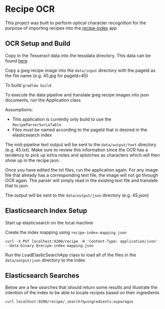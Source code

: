 # Recipe OCR

This project was built to perform optical character recognition for the purpose of importing recipes into the [recipe-index](https://github.com/grantharper/recipe-index) app

## OCR Setup and Build

Copy in the Tesseract data into the tessdata directory. This data can be found [here](https://github.com/tesseract-ocr/tessdata/tree/3.04.00)

Copy a jpeg recipe image into the `data/input` directory with the pageId as the file name (e.g. 45.jpg for pageId=45)

To build `gradlew build`

To execute the data pipeline and translate jpeg recipe images into json documents, run the Application class

Assumptions:
* This application is currently only build to use the `RecipeParserSurLaTable`
* Files must be named according to the pageId that is desired in the elasticsearch index

The mid-pipeline text output will be sent to the `data/output/text` directory (e.g. 45.txt). Make sure to review this information since the OCR has a tendency to pick up extra notes and splotches as characters which will then show up in the recipe json.

Once you have edited the txt files, run the application again. For any image file that already has a corresponding text file, the image will not go through OCR again. The parser will simply read in the existing text file and translate that to json.

The output will be sent to the `data/output/json` directory (e.g. 45.json)

## Elasticsearch Index Setup

Start up elasticsearch on the local machine

Create the index mapping using `recipe-index-mapping.json`

`curl -X PUT localhost:9200/recipe -H 'Content-Type: application/json' --data-binary @recipe-index-mapping.json`

Run the LoadElasticSearchApp class to load all of the files in the `data/output/json` directory to the index

## Elasticsearch Searches

Below are a few searches that should return some results and illustrate the intention of the index to be able to locate recipes based on their ingredients

`curl localhost:9200/recipe/_search?q=ingredients:asparagus`



